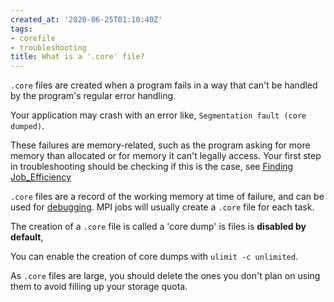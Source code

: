 ```yaml
---
created_at: '2020-06-25T01:10:40Z'
tags:
- corefile
- troubleshooting
title: What is a '.core' file?
---
```


`.core` files are created when a program fails in a way that can't be
handled by the program's regular error handling.

Your application may crash with an error like, `Segmentation fault (core dumped)`.

These failures are memory-related, such as the program asking for more memory than allocated or
for memory it can't legally access.
Your first step in troubleshooting should be checking if this is the case,
see [Finding Job_Efficiency](../../Getting_Started/Next_Steps/Finding_Job_Efficiency.md)

`.core` files are a record of the working memory at time of failure, and
can be used for
[debugging](../../Scientific_Computing/Profiling_and_Debugging/Debugging.md).
MPI jobs will usually create a `.core` file for each task.

The creation of a `.core` file is called a 'core dump' is files is **disabled by default**,

You can enable the creation of core dumps with `ulimit -c unlimited`.

As `.core` files are large, you should delete the ones you
don't plan on using them to avoid filling up your storage quota.
